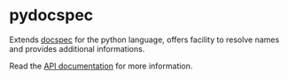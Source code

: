 # pydocspec

Extends [docspec](https://github.com/NiklasRosenstein/docspec) for the python language, offers facility to resolve names and provides additional informations. 

Read the [API documentation](https://tristanlatr.github.io/pydocspec/pydocspec.html) for more information.

